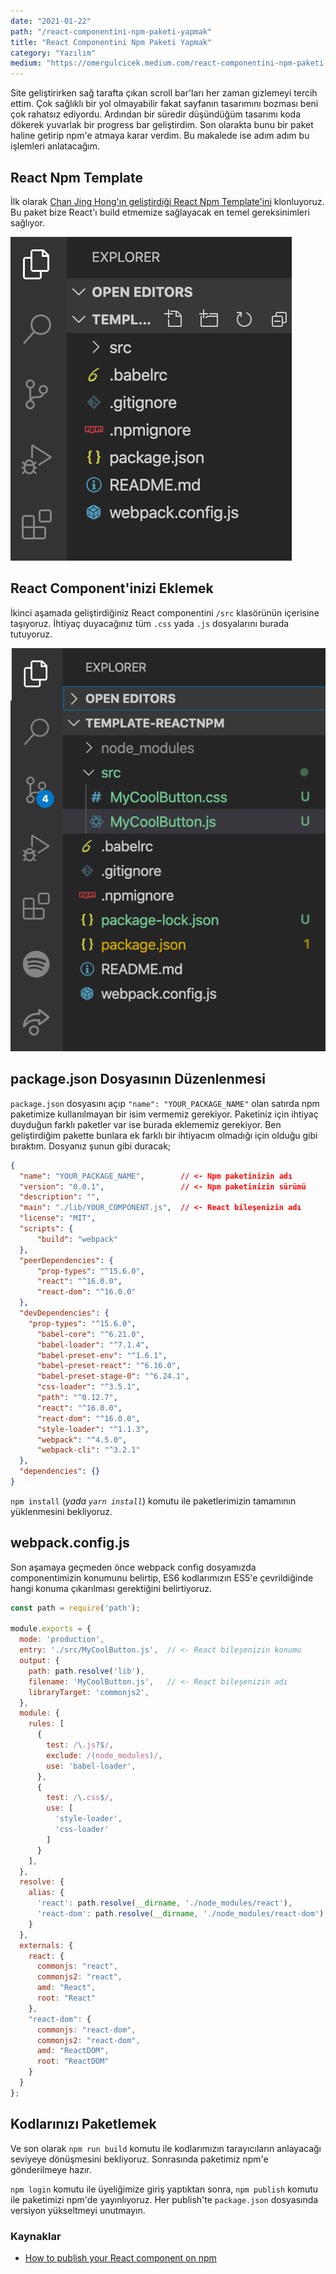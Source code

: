 ```yaml
---
date: "2021-01-22"
path: "/react-componentini-npm-paketi-yapmak"
title: "React Componentini Npm Paketi Yapmak"
category: "Yazılım"
medium: "https://omergulcicek.medium.com/react-componentini-npm-paketi-yapmak-5ff4dbefc189"
---
```


Site geliştirirken sağ tarafta çıkan scroll bar'ları her zaman gizlemeyi tercih ettim. Çok sağlıklı bir yol olmayabilir fakat sayfanın tasarımını bozması beni çok rahatsız ediyordu. Ardından bir süredir düşündüğüm tasarımı koda dökerek yuvarlak bir progress bar geliştirdim. Son olarakta bunu bir paket haline getirip npm'e atmaya karar verdim. Bu makalede ise adım adım bu işlemleri anlatacağım.

## React Npm Template

İlk olarak <a href="https://medium.com/groftware/how-to-publish-your-react-component-on-npm-9cf48d91944d" target="_blank" rel="noreferrer noopener">Chan Jing Hong'ın geliştirdiği React Npm Template'ini</a> klonluyoruz. Bu paket bize React'ı build etmemize sağlayacak en temel gereksinimleri sağlıyor.

![React Npm Template](../../assets/img/blog/2021-01-22/react-npm-template.png)


## React Component'inizi Eklemek

İkinci aşamada geliştirdiğiniz React componentini `/src` klasörünün içerisine taşıyoruz. İhtiyaç duyacağınız tüm `.css` yada `.js` dosyalarını burada tutuyoruz.

![React Component'inin Eklenmesi](../../assets/img/blog/2021-01-22/react-componentinin-eklenmesi.png)

## package.json Dosyasının Düzenlenmesi

`package.json` dosyasını açıp `"name": "YOUR_PACKAGE_NAME"` olan satırda npm paketimize kullanılmayan bir isim vermemiz gerekiyor. Paketiniz için ihtiyaç duyduğun farklı paketler var ise burada eklememiz gerekiyor. Ben geliştirdiğim pakette bunlara ek farklı bir ihtiyacım olmadığı için olduğu gibi bıraktım. Dosyanız şunun gibi duracak;

```json
{
  "name": "YOUR_PACKAGE_NAME",        // <- Npm paketinizin adı
  "version": "0.0.1",                 // <- Npm paketinizin sürümü
  "description": "",
  "main": "./lib/YOUR_COMPONENT.js",  // <- React bileşenizin adı
  "license": "MIT",
  "scripts": {
      "build": "webpack"
  },
  "peerDependencies": {
      "prop-types": "^15.6.0",
      "react": "^16.0.0",
      "react-dom": "^16.0.0"
  },
  "devDependencies": {
    "prop-types": "^15.6.0",
      "babel-core": "^6.21.0",
      "babel-loader": "^7.1.4",
      "babel-preset-env": "^1.6.1",
      "babel-preset-react": "^6.16.0",
      "babel-preset-stage-0": "^6.24.1",
      "css-loader": "^3.5.1",
      "path": "^0.12.7",
      "react": "^16.0.0",
      "react-dom": "^16.0.0",
      "style-loader": "^1.1.3",
      "webpack": "^4.5.0",
      "webpack-cli": "^3.2.1"
  },
  "dependencies": {}
}
```

`npm install` (*yada `yarn install`*) komutu ile paketlerimizin tamamının yüklenmesini bekliyoruz.

## webpack.config.js

Son aşamaya geçmeden önce webpack config dosyamızda componentimizin konumunu belirtip, ES6 kodlarımızın ES5'e çevrildiğinde hangi konuma çıkarılması gerektiğini belirtiyoruz.

```js
const path = require('path');

module.exports = {
  mode: 'production',
  entry: './src/MyCoolButton.js',  // <- React bileşenizin konumu
  output: {
    path: path.resolve('lib'),
    filename: 'MyCoolButton.js',   // <- React bileşenizin adı
    libraryTarget: 'commonjs2',
  },
  module: {
    rules: [
      {
        test: /\.js?$/,
        exclude: /(node_modules)/,
        use: 'babel-loader',
      },
      {
        test: /\.css$/,
        use: [
          'style-loader',
          'css-loader'
        ]
      }
    ],
  },
  resolve: {
    alias: {
      'react': path.resolve(__dirname, './node_modules/react'),
      'react-dom': path.resolve(__dirname, './node_modules/react-dom'),
    }
  },
  externals: {   
    react: {
      commonjs: "react",
      commonjs2: "react",
      amd: "React",
      root: "React"
    },
    "react-dom": {
      commonjs: "react-dom",
      commonjs2: "react-dom",
      amd: "ReactDOM",
      root: "ReactDOM"
    }
  }
};
```

## Kodlarınızı Paketlemek

Ve son olarak `npm run build` komutu ile kodlarımızın tarayıcıların anlayacağı seviyeye dönüşmesini bekliyoruz. Sonrasında paketimiz npm'e gönderilmeye hazır.

`npm login` komutu ile üyeliğimize giriş yaptıktan sonra, `npm publish` komutu ile paketimizi npm'de yayınlıyoruz. Her publish'te `package.json` dosyasında versiyon yükseltmeyi unutmayın.


### Kaynaklar

- <a href="https://medium.com/groftware/how-to-publish-your-react-component-on-npm-9cf48d91944d" target="_blank" rel="noreferrer noopener">How to publish your React component on npm</a>